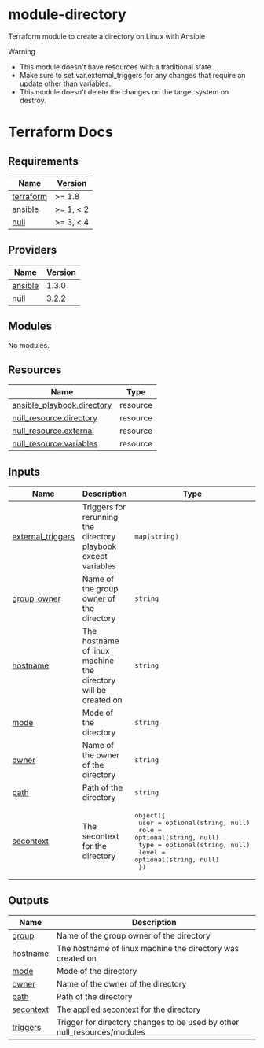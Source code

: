 # module-directory
Terraform module to create a directory on Linux with Ansible

> [!Warning]
> * This module doesn't have resources with a traditional state.
> * Make sure to set var.external_triggers for any changes that require an update other than variables.
> * This module doesn't delete the changes on the target system on destroy.

# Terraform Docs

<!-- BEGINNING OF PRE-COMMIT-TERRAFORM DOCS HOOK -->
## Requirements

| Name | Version |
|------|---------|
| <a name="requirement_terraform"></a> [terraform](#requirement\_terraform) | >= 1.8 |
| <a name="requirement_ansible"></a> [ansible](#requirement\_ansible) | >= 1, < 2 |
| <a name="requirement_null"></a> [null](#requirement\_null) | >= 3, < 4 |

## Providers

| Name | Version |
|------|---------|
| <a name="provider_ansible"></a> [ansible](#provider\_ansible) | 1.3.0 |
| <a name="provider_null"></a> [null](#provider\_null) | 3.2.2 |

## Modules

No modules.

## Resources

| Name | Type |
|------|------|
| [ansible_playbook.directory](https://registry.terraform.io/providers/ansible/ansible/latest/docs/resources/playbook) | resource |
| [null_resource.directory](https://registry.terraform.io/providers/hashicorp/null/latest/docs/resources/resource) | resource |
| [null_resource.external](https://registry.terraform.io/providers/hashicorp/null/latest/docs/resources/resource) | resource |
| [null_resource.variables](https://registry.terraform.io/providers/hashicorp/null/latest/docs/resources/resource) | resource |

## Inputs

| Name | Description | Type | Default | Required |
|------|-------------|------|---------|:--------:|
| <a name="input_external_triggers"></a> [external\_triggers](#input\_external\_triggers) | Triggers for rerunning the directory playbook except variables | `map(string)` | `{}` | no |
| <a name="input_group_owner"></a> [group\_owner](#input\_group\_owner) | Name of the group owner of the directory | `string` | `null` | no |
| <a name="input_hostname"></a> [hostname](#input\_hostname) | The hostname of linux machine the directory will be created on | `string` | n/a | yes |
| <a name="input_mode"></a> [mode](#input\_mode) | Mode of the directory | `string` | `"0755"` | no |
| <a name="input_owner"></a> [owner](#input\_owner) | Name of the owner of the directory | `string` | `"root"` | no |
| <a name="input_path"></a> [path](#input\_path) | Path of the directory | `string` | n/a | yes |
| <a name="input_secontext"></a> [secontext](#input\_secontext) | The secontext for the directory | <pre>object({<br>    user  = optional(string, null)<br>    role  = optional(string, null)<br>    type  = optional(string, null)<br>    level = optional(string, null)<br>  })</pre> | `{}` | no |

## Outputs

| Name | Description |
|------|-------------|
| <a name="output_group"></a> [group](#output\_group) | Name of the group owner of the directory |
| <a name="output_hostname"></a> [hostname](#output\_hostname) | The hostname of linux machine the directory was created on |
| <a name="output_mode"></a> [mode](#output\_mode) | Mode of the directory |
| <a name="output_owner"></a> [owner](#output\_owner) | Name of the owner of the directory |
| <a name="output_path"></a> [path](#output\_path) | Path of the directory |
| <a name="output_secontext"></a> [secontext](#output\_secontext) | The applied secontext for the directory |
| <a name="output_triggers"></a> [triggers](#output\_triggers) | Trigger for directory changes to be used by other null\_resources/modules |
<!-- END OF PRE-COMMIT-TERRAFORM DOCS HOOK -->
